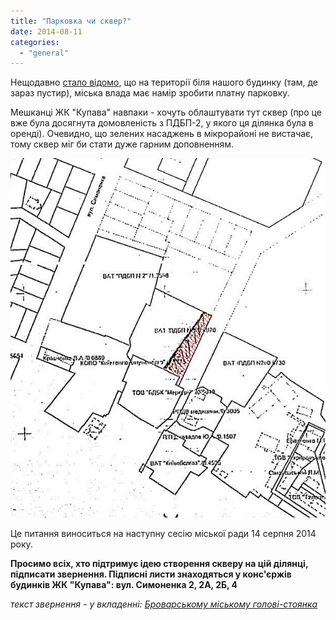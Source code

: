 ```yaml
---
title: "Парковка чи сквер?"
date: 2014-08-11
categories: 
  - "general"
---
```


Нещодавно [стало відомо](https://www.facebook.com/photo.php?fbid=611211725658333&set=gm.875531939143440&type=1&theater), що на території біля нашого будинку (там, де зараз пустир), міська влада має намір зробити платну парковку.

Мешканці ЖК "Купава" навпаки - хочуть облаштувати тут сквер (про це вже була досягнута домовленість з ПДБП-2, у якого ця ділянка була в оренді). Очевидно, що зелених насаджень в мікрорайоні не вистачає, тому сквер міг би стати дуже гарним доповненням.

[![1980523_611211725658333_5363544582074257523_o (1)](/wp-content/uploads/2014/08/1980523_611211725658333_5363544582074257523_o-1.jpg)](/wp-content/uploads/2014/08/1980523_611211725658333_5363544582074257523_o-1.jpg)

Це питання виноситься на наступну сесію міської ради 14 серпня 2014 року.

**Просимо всіх, хто підтримує ідею створення скверу на цій ділянці, підписати звернення. Підписні листи знаходяться у конс'єржів будинків ЖК "Купава": вул. Симоненка 2, 2А, 2Б, 4**

_текст звернення - у вкладенні: [Броварському міському голові-стоянка](/wp-content/uploads/2014/08/Brovarskomu-miskomu-golovi-stoyanka.doc)_
